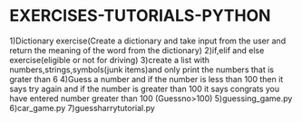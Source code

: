 # EXERCISES-TUTORIALS-PYTHON
1)Dictionary exercise(Create a dictionary and take input from the user and return the meaning of the word from the dictionary)
2)if,elif and else exercise(eligible or not for driving)
3)create a list with numbers,strings,symbols(junk items)and only print the numbers that is grater than 6 
4)Guess a number and if the number is less than 100 then it says try again and if the number is greater than 100 it says congrats you have entered number greater than 100
(Guessno>100)
5)guessing_game.py
6)car_game.py
7)guessharrytutorial.py

